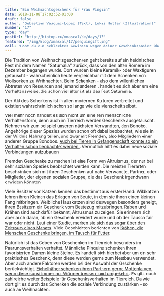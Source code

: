 ```yaml
---
title: "Ein Weihnachtsgeschenk für Frau Pinguin"
date: 2018-11-08T17:02:52+01:00
draft: false
author: "Sebastian Vasquez-Lopez (Text), Lukas Hutter (Illustration)"
number: "17"
type: "day"
postUrl: "http://biotop.co/xmascal/de/days/17"
featured: "/img/blog/xmascal/17/penguingift.png"
call: "Hast du ein schlechtes Gewissen wegen deiner Geschenkspapier-Ökobilanz? Morgen zeigen wir eine kreative Lösung."
---
```

Die Tradition von Weihnachtsgeschenken geht bereits auf ein heidnisches Fest mit dem Namen "Saturnalia" zurück, dass von den alten Römern im Dezember begangen wurde. Dort wurden kleine Keramik- oder Waxfiguren getauscht - wahrscheinlich heute vergleichbar mit dem Schenken von Wollsocken zu Weihnachten. Beim Schenken - also dem willentlichen Abtreten von Resourcen and jemand anderen . handelt es sich aber um eine Verhaltensweise, die schon viel älter ist als das Fest Saturnalia.

Der Akt des Schenkens ist in allen modernen Kulturen verbreitet und existiert wahrscheinlich schon so lange wie die Menscheit selbst.

Viel mehr noch handelt es sich nicht um eine rein menschliche Verhaltensform, denn auch im Tierreich werden Geschenke ausgetauscht. Nehmen wir zum beispiel unseren nächsten Verwandten, den Bonobo. Angehörige dieser Spezies wurden schon oft dabei beobachtet, wie sie in der Wildnis Nahrung teilen, und zwar mit Fremden, also Mitgliedern einer anderen Gruppe Bonobos. [Auch bei Tieren in Gefangenschaft konnte so ein Verhalten schon beobachtet werden ](https://journals.plos.org/plosone/article?id=10.1371/journal.pone.0051922). Vermutlich hilft es dabei neue soziale Verbindungen aufzubauen

Fremden Geschenke zu machen ist eine Form von Altruismus, der nur bei sehr sozialen Spezies beobachtet werden kann. Die meisten Tierarten beschränken sich mit ihren Geschenken auf nahe Verwandte, Partner, oder Mitglieder, der eigenen sozialen Gruppe, die das Geschenk irgendwann erwidern könnten.


Viele Besitzer von Katzen kennen das bestimmt aus erster Hand: Wildkatzen lehren ihren Kleinen das Erlegen von Beute, in dem sie ihnen einen kleinen Fang mitbringen. Weibliche Hauskatzen sind deswegen besonders geneigt, ihren Besitzern ein Geschenk vom Beutezug mitzubringen. Raben und Krähen sind auch dafür bekannt, Altruismus zu zeigen. Sie erinnern sich aber auch daran, ob ein Geschenk erwidert wurde und ob der Tausch fair war oder nicht. Laut einer Studie, [merken sie sich das sogar über den Zeitraum eines Monats](https://www.sciencedirect.com/science/article/pii/S0003347217301161). Viele Geschichten berichten von [Krähen, die Menschen Geschenke bringen, im Tausch für Futter](https://www.bbc.co.uk/news/magazine-31604026).

Natürlich ist das Geben von Geschenken im Tierreich besonders im Paarungsverhalten verhaftet. Männliche Pinguine schenken ihren favorisierten Damen kleine Steine. Es handelt sich hierbei aber um ein sehr praktisches Geschenk, denn diese werden gerne zum Nestbau verwendet. Aber auch andere Faktoren werden bei der Auswahl der Geschenke berücksichtigt. [Eichelhäher schenken ihren Partnern gerne Mottenlarven, wenn diese sonst immer nur Würmer fressen, und umgekehrt](https://www.pnas.org/content/110/10/4123). Es gibt noch zahlreiche weiter Beispiele für Geschenksverhalten im Tierreich. Da wie dort gilt es durch das Schenken die soziale Verbindung zu stärken - so auch an Weihnachten.

<!--more-->
